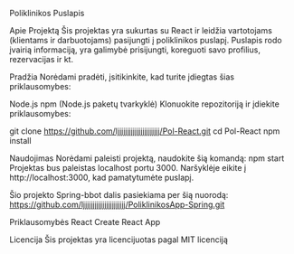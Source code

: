 Poliklinikos Puslapis

Apie Projektą
Šis projektas yra sukurtas su React ir leidžia vartotojams (klientams ir darbuotojams) pasijungti į poliklinikos puslapį. Puslapis rodo įvairią informaciją, yra galimybė prisijungti, koreguoti savo profilius, rezervacijas ir kt. 


Pradžia
Norėdami pradėti, įsitikinkite, kad turite įdiegtas šias priklausomybes:

Node.js
npm (Node.js paketų tvarkyklė)
Klonuokite repozitoriją ir įdiekite priklausomybes:

git clone https://github.com/ljjjjjjjjjjjjjjjjjjjjjj/Pol-React.git
cd Pol-React
npm install


Naudojimas
Norėdami paleisti projektą, naudokite šią komandą:
npm start
Projektas bus paleistas localhost portu 3000. Naršyklėje eikite į http://localhost:3000, kad pamatytumėte puslapį.

Šio projekto Spring-bbot dalis pasiekiama per šią nuorodą:
https://github.com/ljjjjjjjjjjjjjjjjjjjjjj/PoliklinikosApp-Spring.git


Priklausomybės
React
Create React App


Licencija
Šis projektas yra licencijuotas pagal MIT licenciją






